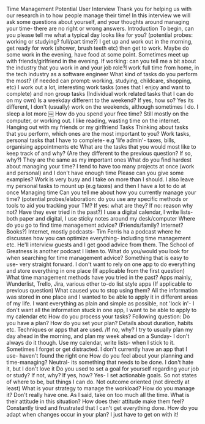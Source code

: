Time Management Potential User Interview 
Thank you for helping us with our research in to how people manage their time! In this interview we will ask some questions about yourself, and your thoughts around managing your time- there are no right or wrong answers. 
Introduction 
To begin, can you please tell me what a typical day looks like for you? (potential probes: working or studying? full/part time?) 
I get up and work out in the morning, get ready for work (shower, brush teeth etc) then get to work. Maybe do some work in the evening, have food at some point. Sometimes meet up with friends/girlfriend in the evening. 
If working: can you tell me a bit about the industry that you work in and your job role?I work full time from home, in the tech industry as a software engineer 
What kind of tasks do you perform the most? (if needed can prompt: working, studying, childcare, shopping, etc) 
I work out a lot, interesting work tasks (ones that I enjoy and want to complete) and non group tasks (Individual work related tasks that I can do on my own) 
Is a weekday different to the weekend? If yes, how so? 
Yes its different, I don't (usually) work on the weekends, although sometimes I do. I sleep a lot more 
￼ 
How do you spend your free time? 
Still mostly on the computer, or working out. I like reading, wasting time on the internet. Hanging out with my friends or my girlfriend 
Tasks 
Thinking about tasks that you perform, which ones are the most important to you? 
Work tasks, personal tasks that I have to complete- e.g 'life admin'- taxes, bills, organising appointments etc 
What are the tasks that you would most like to keep track of and why? (Are they different to the previous question? If so, why?) 
They are the same as my important ones 
What do you find hardest about managing your time? 
I tend to have too many projects at once (work and personal) and I don't have enough time 
Please can you give some examples? 
Work is very busy and I take on more than I should. I also leave my personal tasks to mount up (e.g taxes) and then I have a lot to do at once 
Managing time 
Can you tell me about how you currently manage your time? (potential probes/elaboration: do you use any specific methods or tools to aid you tracking your TM? If yes: what are they? If no: reason why not? Have they ever tried in the past?) 
I use a digital calendar, I write lists- both paper and digital, I use sticky notes around my desk/computer 
Where do you go to find time management advice? (Friends/family? Internet? Books?) 
Internet, mostly podcasts- Tim Ferris ha a podcast where he discusses how you can optimize everything- including time management etc. He'll interview guests and I get good advice from them. The School of Greatness is another podcast I listen to. 
What do you/would you look for when searching for time management advice? 
Something that is easy to use- very straight forward. I don't want to rely on one app to do everything and store everything in one place 
(If applicable from the first question) What time management methods have you tried in the past? 
Apps mainly, Wunderlist, Trello, Jira, various other to-do list style apps 
(If applicable to previous question) What caused you to stop using them? 
All the information was stored in one place and I wanted to be able to apply it in different areas of my life. I want everything as plain and simple as possible, not 'lock in'- I don't want all the information stuck in one app, I want to be able to apply to my calendar etc 
How do you process your tasks? 
Following question: Do you have a plan? How do you set your plan? Details about duration, habits etc. Techniques or apps that are used. /If no, why? 
I try to usually plan my day ahead in the morning, and plan my week ahead on a Sunday- I don't always do it though. Use my calendar, write lists- when I stick to it. Sometimes I forget or get distracted. I don't currently have an app that I use- haven't found the right one 
How do you feel about your planning and time-managing? 
Neutral- its something that needs to be done. I don't hate it, but I don't love it 
Do you used to set a goal for yourself regarding your job or study? If not, why? If yes, how? 
Yes- I set actionable goals. So not states of where to be, but things I can do. Not outcome oriented (not directly at least) 
What is your strategy to manage the workload? How do you manage it? 
Don't really have one. As I said, take on too much all the time. 
What is their attitude in this situation? How does their attitude make them feel? 
Constantly tired and frustrated that I can't get everything done. 
How do you adapt when changes occur in your plan? 
I just have to get on with it! 
